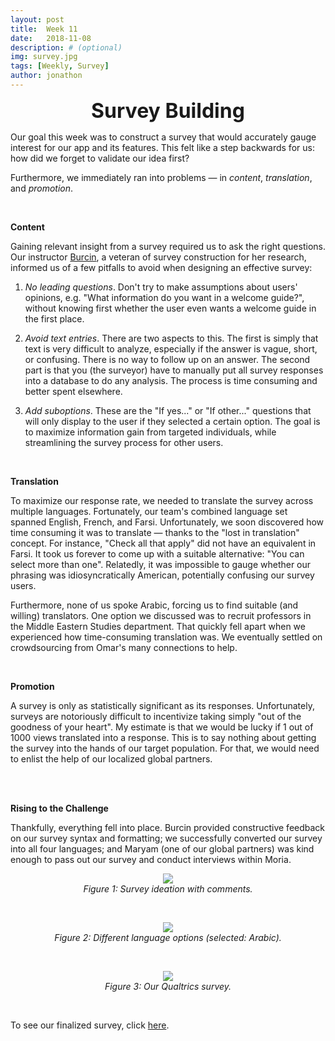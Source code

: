 ```yaml
---
layout: post
title:  Week 11
date:   2018-11-08
description: # (optional)
img: survey.jpg
tags: [Weekly, Survey]
author: jonathon
---
```

<p align="center"><b><font size="6">Survey Building</font></b></p>


Our goal this week was to construct a survey that would accurately gauge interest for our app and its features. This felt like a step backwards for us: how did we forget to validate our idea first?

Furthermore, we immediately ran into problems — in *content*, *translation*, and *promotion*.

<br>

**Content**

Gaining relevant insight from a survey required us to ask the right questions. Our instructor [Burcin][burcin], a veteran of survey construction for her research, informed us of a few pitfalls to avoid when designing an effective survey:

1. *No leading questions*. Don't try to make assumptions about users' opinions, e.g. "What information do you want in a welcome guide?", without knowing first whether the user even wants a welcome guide in the first place.

2. *Avoid text entries*. There are two aspects to this. The first is simply that text is very difficult to analyze, especially if the answer is vague, short, or confusing. There is no way to follow up on an answer. The second part is that you (the surveyor) have to manually put all survey responses into a database to do any analysis. The process is time consuming and better spent elsewhere.

3. *Add suboptions*. These are the "If yes..." or "If other..." questions that will only display to the user if they selected a certain option. The goal is to maximize information gain from targeted individuals, while streamlining the survey process for other users.

<br>

**Translation**

To maximize our response rate, we needed to translate the survey across multiple languages. Fortunately, our team's combined language set spanned English, French, and Farsi. Unfortunately, we soon discovered how time consuming it was to translate — thanks to the "lost in translation" concept. For instance, "Check all that apply" did not have an equivalent in Farsi. It took us forever to come up with a suitable alternative: "You can select more than one". Relatedly, it was impossible to gauge whether our phrasing was idiosyncratically American, potentially confusing our survey users.

Furthermore, none of us spoke Arabic, forcing us to find suitable (and willing) translators. One option we discussed was to recruit professors in the Middle Eastern Studies department. That quickly fell apart when we experienced how time-consuming translation was. We eventually settled on crowdsourcing from Omar's many connections to help.

<br>

**Promotion**

A survey is only as statistically significant as its responses. Unfortunately, surveys are notoriously difficult to incentivize taking simply "out of the goodness of your heart". My estimate is that we would be lucky if 1 out of 1000 views translated into a response. This is to say nothing about getting the survey into the hands of our target population. For that, we would need to enlist the help of our localized global partners.

<br><br>


**Rising to the Challenge**

Thankfully, everything fell into place. Burcin provided constructive feedback on our survey syntax and formatting; we successfully converted our survey into all four languages; and Maryam (one of our global partners) was kind enough to pass out our survey and conduct interviews within Moria.

<figure align="center">
<img src="{{site.baseurl}}/assets/img/week11/survey-comments.png" style="width: auto; max-width: 800px; max-height: 600px;">
<figcaption align="center"><i>Figure 1: Survey ideation with comments.</i></figcaption>
</figure>
<br>
<figure align="center">
<img src="{{site.baseurl}}/assets/img/week11/survey-language.png" style="width: auto; max-width: 800px; max-height: 600px;">
<figcaption align="center"><i>Figure 2: Different language options (selected: Arabic).</i></figcaption>
</figure>
<br>
<figure align="center">
<img src="{{site.baseurl}}/assets/img/week11/survey.gif" style="width: auto; max-width: 800px; max-height: 600px;">
<figcaption align="center"><i>Figure 3: Our Qualtrics survey.</i></figcaption>
</figure>
<br>


To see our finalized survey, click [here][survey].

<br>

<!-- Links -->
[burcin]: https://viterbi.usc.edu/directory/faculty/Becerik-Gerber/Burcin
[survey]: https://usc.qualtrics.com/jfe/form/SV_9vt3ixP0oTji0gl
